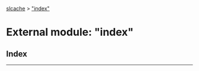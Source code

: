 [slcache](../README.md) > ["index"](../modules/_index_.md)

# External module: "index"

## Index

---

